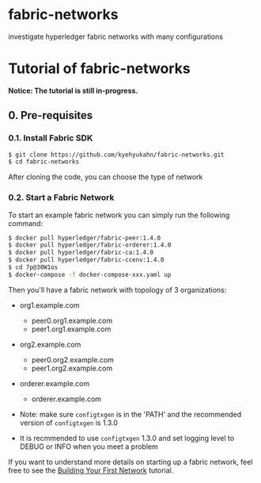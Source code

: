 # fabric-networks
investigate hyperledger fabric networks with many configurations
# Tutorial of fabric-networks

**Notice: The tutorial is still in-progress.**

## 0. Pre-requisites

### 0.1. Install Fabric SDK

```bash
$ git clone https://github.com/kyehyukahn/fabric-networks.git
$ cd fabric-networks
```

After cloning the code, you can choose the type of network

### 0.2. Start a Fabric Network

To start an example fabric network you can simply run the following command:

```bash
$ docker pull hyperledger/fabric-peer:1.4.0
$ docker pull hyperledger/fabric-orderer:1.4.0
$ docker pull hyperledger/fabric-ca:1.4.0
$ docker pull hyperledger/fabric-ccenv:1.4.0
$ cd 7p@30W1os
$ docker-compose -f docker-compose-xxx.yaml up
```

Then you'll have a fabric network with topology of 3 organizations:
 * org1.example.com
   * peer0.org1.example.com
   * peer1.org1.example.com
 * org2.example.com
   * peer0.org2.example.com
   * peer1.org2.example.com
 * orderer.example.com
   * orderer.example.com

* Note: make sure `configtxgen` is in the 'PATH' and the recommended version of `configtxgen` is 1.3.0
* It is recmmended to use `configtxgen` 1.3.0 and set logging level to DEBUG or INFO when you meet a problem

If you want to understand more details on starting up a fabric network, feel free to see the [Building Your First Network](https://hyperledger-fabric.readthedocs.io/en/latest/build_network.html) tutorial.

